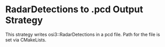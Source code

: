 # RadarDetections to .pcd Output Strategy

This strategy writes osi3::RadarDetections in a pcd file.
Path for the file is set via CMakeLists.
